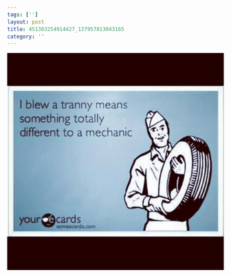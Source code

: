 ```yaml
---
tags: ['']
layout: post
title: 451303254914427_137957813043165
category: ''
---
```

![451303254914427_137957813043165](/uploads/2013-3-17-451303254914427_137957813043165.jpg)
